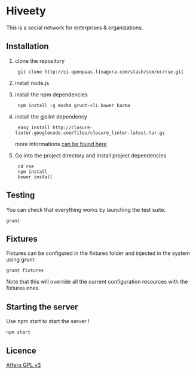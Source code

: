 Hiveety
=======

This is a social network for enterprises & organizations.

Installation
------------

1. clone the repository

        git clone http://ci-openpaas.linagora.com/stash/scm/or/rse.git

2. install node.js

3. install the npm dependencies

        npm install -g mocha grunt-cli bower karma
    
4. install the gjslint dependency

        easy_install http://closure-linter.googlecode.com/files/closure_linter-latest.tar.gz

    more informations [can be found here](https://developers.google.com/closure/utilities/docs/linter_howto)
    
5. Go into the project directory and install project dependencies

        cd rse
        npm install
        bower install
    
Testing
-------

You can check that everything works by launching the test suite:

    grunt

Fixtures
--------

Fixtures can be configured in the fixtures folder and injected in the system using grunt:

    grunt fixtures

Note that this will override all the current configuration resources with the fixtures ones.

Starting the server
------------------

Use npm start to start the server !

    npm start
    
Licence
-------

[Affero GPL v3](http://www.gnu.org/licenses/agpl-3.0.html)
